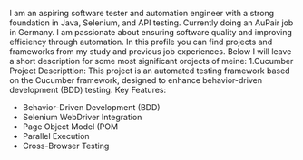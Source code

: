 I am an aspiring software tester and automation engineer with a strong foundation in Java, Selenium, and API testing. Currently doing an AuPair job in Germany. I am passionate about ensuring software quality and improving efficiency through automation.
In this profile you can find projects and frameworks from my study and previous job experiences. Below I will leave a short description for some most significant orojects of meine:
1.Cucumber Project
Descripttion:  This project is an automated testing framework based on the Cucumber framework, designed to enhance behavior-driven development (BDD) testing.
Key Features: 
- Behavior-Driven Development (BDD)
- Selenium WebDriver Integration
- Page Object Model (POM
- Parallel Execution
- Cross-Browser Testing
<!--- # ![](https://github.com/vSunShineJk/vSunShineJk/blob/main/wallpaperflare.com_wallpaper%20(1).jpg) --->

<!--
**vSunShineJk/vSunShineJk** is a ✨ _special_ ✨ repository because its `README.md` (this file) appears on your GitHub profile.

Here are some ideas to get you started:

- 🔭 I’m currently working on ...
- 🌱 I’m currently learning ...
- 👯 I’m looking to collaborate on ...
- 🤔 I’m looking for help with ...
- 💬 Ask me about ...
- 📫 How to reach me: ...
- 😄 Pronouns: ...
- ⚡ Fun fact: ...
-->
